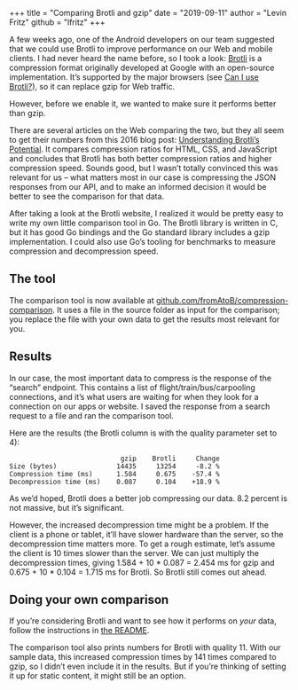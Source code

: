 +++
title = "Comparing Brotli and gzip"
date = "2019-09-11"
author = "Levin Fritz"
github = "lfritz"
+++

A few weeks ago, one of the Android developers on our team suggested that we could use Brotli to improve performance on our Web and mobile clients. I had never heard the name before, so I took a look: [Brotli](https://github.com/google/brotli) is a compression format originally developed at Google with an open-source implementation. It’s supported by the major browsers (see [Can I use Brotli?](https://caniuse.com/#search=Brotli)), so it can replace gzip for Web traffic.

However, before we enable it, we wanted to make sure it performs better than gzip.

There are several articles on the Web comparing the two, but they all seem to get their numbers from this 2016 blog post: [Understanding Brotli’s Potential](https://blogs.akamai.com/2016/02/understanding-brotlis-potential.html). It compares compression ratios for HTML, CSS, and JavaScript and concludes that Brotli has both better compression ratios and higher compression speed. Sounds good, but I wasn’t totally convinced this was relevant for us – what matters most in our case is compressing the JSON responses from our API, and to make an informed decision it would be better to see the comparison for that data.

After taking a look at the Brotli website, I realized it would be pretty easy to write my own little comparison tool in Go. The Brotli library is written in C, but it has good Go bindings and the Go standard library includes a gzip implementation. I could also use Go’s tooling for benchmarks to measure compression and decompression speed.


## The tool

The comparison tool is now available at [github.com/fromAtoB/compression-comparison](https://github.com/fromAtoB/compression-comparison). It uses a file in the source folder as input for the comparison; you replace the file with your own data to get the results most relevant for you.


## Results

In our case, the most important data to compress is the response of the “search” endpoint. This contains a list of flight/train/bus/carpooling connections, and it’s what users are waiting for when they look for a connection on our apps or website. I saved the response from a search request to a file and ran the comparison tool.

Here are the results (the Brotli column is with the quality parameter set to 4):

```text
                            gzip    Brotli     Change
Size (bytes)               14435     13254     -8.2 %
Compression time (ms)      1.584     0.675    -57.4 %
Decompression time (ms)    0.087     0.104    +18.9 %
```

As we’d hoped, Brotli does a better job compressing our data. 8.2 percent is not massive, but it’s significant.

However, the increased decompression time might be a problem. If the client is a phone or tablet, it’ll have slower hardware than the server, so the decompression time matters more. To get a rough estimate, let’s assume the client is 10 times slower than the server. We can just multiply the decompression times, giving 1.584 + 10 * 0.087 = 2.454 ms for gzip and 0.675 + 10 * 0.104 = 1.715 ms for Brotli. So Brotli still comes out ahead.


## Doing your own comparison

If you’re considering Brotli and want to see how it performs on *your* data, follow the instructions in [ the README](https://github.com/fromAtoB/compression-comparison/blob/master/README.md).

The comparison tool also prints numbers for Brotli with quality 11. With our sample data, this increased compression times by 141 times compared to gzip, so I didn’t even include it in the results. But if you’re thinking of setting it up for static content, it might still be an option.
